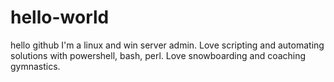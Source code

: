 # hello-world
hello github
I'm a linux and win server admin.
Love scripting and automating solutions with powershell, bash, perl.
Love snowboarding and coaching gymnastics.
